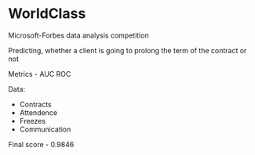 # WorldClass
Microsoft-Forbes data analysis competition

Predicting, whether a client is going to prolong the term of the contract or not


Metrics - AUC ROC 


Data:
  * Contracts
  * Attendence
  * Freezes
  * Communication

Final score - 0.9846
